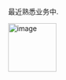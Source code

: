 最近熟悉业务中.

<img width="98" alt="image" src="https://github.com/user-attachments/assets/d421a154-5503-4ef5-84f4-08e1e9465400" />
